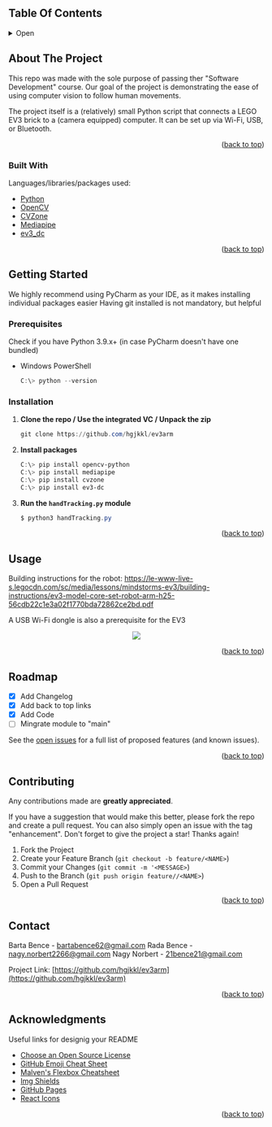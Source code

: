 <div id="top"></div>

<!-- TABLE OF CONTENTS -->
## Table Of Contents
<details>
  <summary>Open</summary>
  <ol>
    <li>
      <a href="#about-the-project">About The Project</a>
      <ul>
        <li><a href="#built-with">Built With</a></li>
      </ul>
    </li>
    <li>
      <a href="#getting-started">Getting Started</a>
      <ul>
        <li><a href="#prerequisites">Prerequisites</a></li>
        <li><a href="#installation">Installation</a></li>
      </ul>
    </li>
    <li><a href="#usage">Usage</a></li>
    <li><a href="#roadmap">Roadmap</a></li>
    <li><a href="#contributing">Contributing</a></li>
    <li><a href="#contact">Contact</a></li>
    <li><a href="#acknowledgments">Acknowledgments</a></li>
  </ol>
</details>



<!-- ABOUT THE PROJECT -->
## About The Project

This repo was made with the sole purpose of passing ther "Software Development" course. 
Our goal of the project is demonstrating the ease of using computer vision to follow human movements. 

The project itself is a (relatively) small Python script that connects a LEGO EV3 brick to a (camera equipped) computer. It can be set up via Wi-Fi, USB, or Bluetooth. 

<p align="right">(<a href="#top">back to top</a>)</p>

### Built With

Languages/libraries/packages used:

* [Python](https://www.python.org)
* [OpenCV](https://opencv.org)
* [CVZone](https://www.computervision.zone)
* [Mediapipe](https://mediapipe.dev)
* [ev3_dc](https://ev3-dc.readthedocs.io/en/latest/)

<p align="right">(<a href="#top">back to top</a>)</p>



<!-- GETTING STARTED -->
## Getting Started

We highly recommend using PyCharm as your IDE, as it makes installing individual packages easier
Having git installed is not mandatory, but helpful

### Prerequisites

Check if you have Python 3.9.x+ (in case PyCharm doesn't have one bundled)
* Windows PowerShell
  ```powershell
  C:\> python --version
  ```

### Installation

1. **Clone the repo / Use the integrated VC / Unpack the zip**
   ```powershell
   git clone https://github.com/hgjkkl/ev3arm
   ```
2. **Install packages**
   ```powershell
   C:\> pip install opencv-python
   C:\> pip install mediapipe
   C:\> pip install cvzone
   C:\> pip install ev3-dc
   ```
3. **Run the `handTracking.py` module**
   ```powershell
   $ python3 handTracking.py
   ```

<p align="right">(<a href="#top">back to top</a>)</p>



<!-- USAGE EXAMPLES -->
## Usage

Building instructions for the robot:
https://le-www-live-s.legocdn.com/sc/media/lessons/mindstorms-ev3/building-instructions/ev3-model-core-set-robot-arm-h25-56cdb22c1e3a02f1770bda72862ce2bd.pdf

A USB Wi-Fi dongle is also a prerequisite for the EV3

<p align="center">
  <img src="https://i.postimg.cc/4dY8T4Nm/arm.png" />
</p>


<p align="right">(<a href="#top">back to top</a>)</p>



<!-- ROADMAP -->
## Roadmap

- [x] Add Changelog
- [x] Add back to top links
- [x] Add Code
- [ ] Mingrate module to "main"

See the [open issues](https://github.com/othneildrew/Best-README-Template/issues) for a full list of proposed features (and known issues).

<p align="right">(<a href="#top">back to top</a>)</p>



<!-- CONTRIBUTING -->
## Contributing

Any contributions made are **greatly appreciated**.

If you have a suggestion that would make this better, please fork the repo and create a pull request. You can also simply open an issue with the tag "enhancement".
Don't forget to give the project a star! Thanks again!

1. Fork the Project
2. Create your Feature Branch (`git checkout -b feature/<NAME>`)
3. Commit your Changes (`git commit -m '<MESSAGE>`)
4. Push to the Branch (`git push origin feature//<NAME>`)
5. Open a Pull Request

<p align="right">(<a href="#top">back to top</a>)</p>


<!-- CONTACT -->
## Contact

Barta Bence - bartabence62@gmail.com
Rada Bence - nagy.norbert2266@gmail.com
Nagy Norbert - 21bence21@gmail.com


Project Link: [https://github.com/hgjkkl/ev3arm](https://github.com/hgjkkl/ev3arm)

<p align="right">(<a href="#top">back to top</a>)</p>



<!-- ACKNOWLEDGMENTS -->
## Acknowledgments

Useful links for designig your README

* [Choose an Open Source License](https://choosealicense.com)
* [GitHub Emoji Cheat Sheet](https://www.webpagefx.com/tools/emoji-cheat-sheet)
* [Malven's Flexbox Cheatsheet](https://flexbox.malven.co/)
* [Img Shields](https://shields.io)
* [GitHub Pages](https://pages.github.com)
* [React Icons](https://react-icons.github.io/react-icons/search)

<p align="right">(<a href="#top">back to top</a>)</p>

